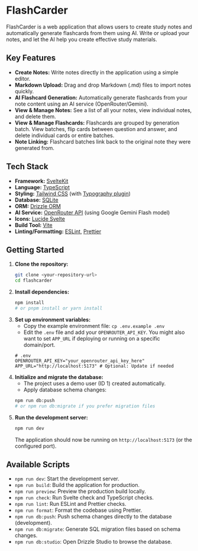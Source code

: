 # FlashCarder

FlashCarder is a web application that allows users to create study notes and automatically generate flashcards from them using AI. Write or upload your notes, and let the AI help you create effective study materials.

## Key Features

- **Create Notes:** Write notes directly in the application using a simple editor.
- **Markdown Upload:** Drag and drop Markdown (.md) files to import notes quickly.
- **AI Flashcard Generation:** Automatically generate flashcards from your note content using an AI service (OpenRouter/Gemini).
- **View & Manage Notes:** See a list of all your notes, view individual notes, and delete them.
- **View & Manage Flashcards:** Flashcards are grouped by generation batch. View batches, flip cards between question and answer, and delete individual cards or entire batches.
- **Note Linking:** Flashcard batches link back to the original note they were generated from.

## Tech Stack

- **Framework:** [SvelteKit](https://kit.svelte.dev/)
- **Language:** [TypeScript](https://www.typescriptlang.org/)
- **Styling:** [Tailwind CSS](https://tailwindcss.com/) (with [Typography plugin](https://tailwindcss.com/docs/typography-plugin))
- **Database:** [SQLite](https://www.sqlite.org/index.html)
- **ORM:** [Drizzle ORM](https://orm.drizzle.team/)
- **AI Service:** [OpenRouter API](https://openrouter.ai/) (using Google Gemini Flash model)
- **Icons:** [Lucide Svelte](https://lucide.dev/)
- **Build Tool:** [Vite](https://vitejs.dev/)
- **Linting/Formatting:** [ESLint](https://eslint.org/), [Prettier](https://prettier.io/)

## Getting Started

1.  **Clone the repository:**
    ```bash
    git clone <your-repository-url>
    cd flashcarder
    ```
2.  **Install dependencies:**
    ```bash
    npm install
    # or pnpm install or yarn install
    ```
3.  **Set up environment variables:**
    - Copy the example environment file: `cp .env.example .env`
    - Edit the `.env` file and add your `OPENROUTER_API_KEY`. You might also want to set `APP_URL` if deploying or running on a specific domain/port.
    ```env
    # .env
    OPENROUTER_API_KEY="your_openrouter_api_key_here"
    APP_URL="http://localhost:5173" # Optional: Update if needed
    ```
4.  **Initialize and migrate the database:**
    - The project uses a demo user (ID 1) created automatically.
    - Apply database schema changes:
    ```bash
    npm run db:push
    # or npm run db:migrate if you prefer migration files
    ```
5.  **Run the development server:**
    ```bash
    npm run dev
    ```
    The application should now be running on `http://localhost:5173` (or the configured port).

## Available Scripts

- `npm run dev`: Start the development server.
- `npm run build`: Build the application for production.
- `npm run preview`: Preview the production build locally.
- `npm run check`: Run Svelte check and TypeScript checks.
- `npm run lint`: Run ESLint and Prettier checks.
- `npm run format`: Format the codebase using Prettier.
- `npm run db:push`: Push schema changes directly to the database (development).
- `npm run db:migrate`: Generate SQL migration files based on schema changes.
- `npm run db:studio`: Open Drizzle Studio to browse the database.
